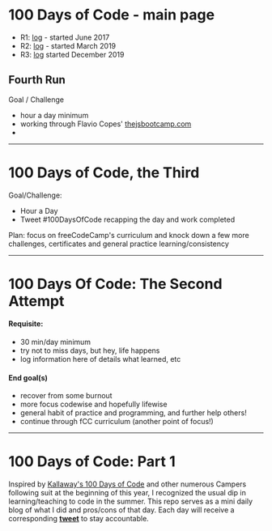# 100 Days of Code - main page

- R1: [log](https://github.com/haleyelder/100-days-of-code/blob/main/log1.md) - started June 2017
- R2: [log](https://github.com/haleyelder/100-days-of-code/blob/main/log2.md) - started March 2019
- R3: [log](https://github.com/haleyelder/100-days-of-code/blob/main/log3.md) started December 2019


## Fourth Run
Goal / Challenge 
* hour a day minimum
* working through Flavio Copes' [thejsbootcamp.com](https://thejsbootcamp.com/)
* 

-------------------------------

# 100 Days of Code, the Third

Goal/Challenge:
* Hour a Day
* Tweet #100DaysOfCode recapping the day and work completed

Plan: focus on freeCodeCamp's curriculum and knock down a few more challenges, certificates and general practice learning/consistency

----------------------------

# 100 Days Of Code: The Second Attempt

#### Requisite:
- 30 min/day minimum
- try not to miss days, but hey, life happens
- log information here of details what learned, etc

#### End goal(s)
- recover from some burnout
- more focus codewise and hopefully lifewise
- general habit of practice and programming, and further help others!
- continue through fCC curriculum (another point of focus!)

----------------------------

# 100 Days of Code: Part 1
Inspired by <a href="https://github.com/Kallaway/100-days-of-code" target="_blank"> Kallaway's 100 Days of Code</a> and other numerous Campers following suit at the beginning of this year, I recognized the usual dip in learning/teaching to code in the summer. This repo serves as a mini daily blog of what I did and pros/cons of that day. Each day will receive a corresponding <b><a href="https://twitter.com/haley_elder" target="_blank">tweet</a></b> to stay accountable.


